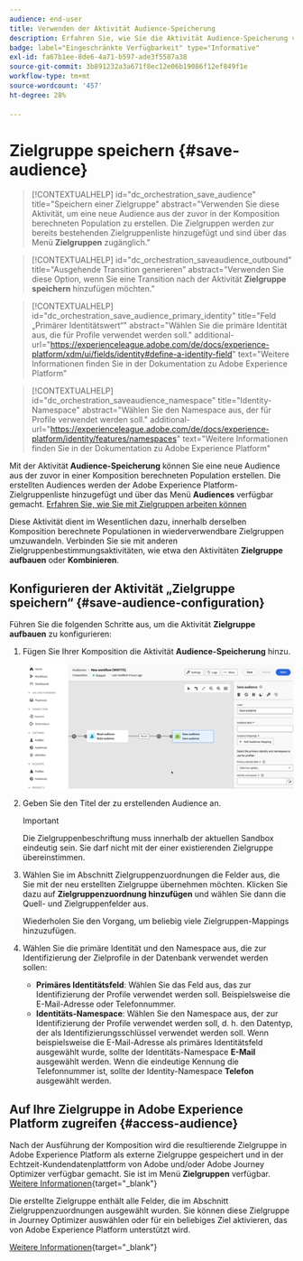 ```yaml
---
audience: end-user
title: Verwenden der Aktivität Audience-Speicherung
description: Erfahren Sie, wie Sie die Aktivität Audience-Speicherung verwenden
badge: label="Eingeschränkte Verfügbarkeit" type="Informative"
exl-id: fa67b1ee-8de6-4a71-b597-ade3f5587a38
source-git-commit: 3b891232a3a671f8ec12e06b19086f12ef849f1e
workflow-type: tm+mt
source-wordcount: '457'
ht-degree: 28%

---
```


# Zielgruppe speichern {#save-audience}

>[!CONTEXTUALHELP]
>id="dc_orchestration_save_audience"
>title="Speichern einer Zielgruppe"
>abstract="Verwenden Sie diese Aktivität, um eine neue Audience aus der zuvor in der Komposition berechneten Population zu erstellen. Die Zielgruppen werden zur bereits bestehenden Zielgruppenliste hinzugefügt und sind über das Menü **Zielgruppen** zugänglich."

>[!CONTEXTUALHELP]
>id="dc_orchestration_saveaudience_outbound"
>title="Ausgehende Transition generieren"
>abstract="Verwenden Sie diese Option, wenn Sie eine Transition nach der Aktivität **Zielgruppe speichern** hinzufügen möchten."

>[!CONTEXTUALHELP]
>id="dc_orchestration_save_audience_primary_identity"
>title="Feld „Primärer Identitätswert“"
>abstract="Wählen Sie die primäre Identität aus, die für Profile verwendet werden soll."
>additional-url="https://experienceleague.adobe.com/de/docs/experience-platform/xdm/ui/fields/identity#define-a-identity-field" text="Weitere Informationen finden Sie in der Dokumentation zu Adobe Experience Platform"

>[!CONTEXTUALHELP]
>id="dc_orchestration_saveaudience_namespace"
>title="Identity-Namespace"
>abstract="Wählen Sie den Namespace aus, der für Profile verwendet werden soll."
>additional-url="https://experienceleague.adobe.com/de/docs/experience-platform/identity/features/namespaces" text="Weitere Informationen finden Sie in der Dokumentation zu Adobe Experience Platform"

Mit der Aktivität **Audience-Speicherung** können Sie eine neue Audience aus der zuvor in einer Komposition berechneten Population erstellen. Die erstellten Audiences werden der Adobe Experience Platform-Zielgruppenliste hinzugefügt und über das Menü **Audiences** verfügbar gemacht. [Erfahren Sie, wie Sie mit Zielgruppen arbeiten können](../../start/audiences.md)

Diese Aktivität dient im Wesentlichen dazu, innerhalb derselben Komposition berechnete Populationen in wiederverwendbare Zielgruppen umzuwandeln. Verbinden Sie sie mit anderen Zielgruppenbestimmungsaktivitäten, wie etwa den Aktivitäten **Zielgruppe aufbauen** oder **Kombinieren**.

## Konfigurieren der Aktivität „Zielgruppe speichern“ {#save-audience-configuration}

Führen Sie die folgenden Schritte aus, um die Aktivität **Zielgruppe aufbauen** zu konfigurieren:

1. Fügen Sie Ihrer Komposition die Aktivität **Audience-Speicherung** hinzu.

   ![](../assets/save-audience.png)

1. Geben Sie den Titel der zu erstellenden Audience an.

   >[!IMPORTANT]
   >
   >Die Zielgruppenbeschriftung muss innerhalb der aktuellen Sandbox eindeutig sein. Sie darf nicht mit der einer existierenden Zielgruppe übereinstimmen.

1. Wählen Sie im Abschnitt Zielgruppenzuordnungen die Felder aus, die Sie mit der neu erstellten Zielgruppe übernehmen möchten. Klicken Sie dazu auf **Zielgruppenzuordnung hinzufügen** und wählen Sie dann die Quell- und Zielgruppenfelder aus.

   Wiederholen Sie den Vorgang, um beliebig viele Zielgruppen-Mappings hinzuzufügen.

1. Wählen Sie die primäre Identität und den Namespace aus, die zur Identifizierung der Zielprofile in der Datenbank verwendet werden sollen:

   * **Primäres Identitätsfeld**: Wählen Sie das Feld aus, das zur Identifizierung der Profile verwendet werden soll. Beispielsweise die E-Mail-Adresse oder Telefonnummer.
   * **Identitäts-Namespace**: Wählen Sie den Namespace aus, der zur Identifizierung der Profile verwendet werden soll, d. h. den Datentyp, der als Identifizierungsschlüssel verwendet werden soll. Wenn beispielsweise die E-Mail-Adresse als primäres Identitätsfeld ausgewählt wurde, sollte der Identitäts-Namespace **E-Mail** ausgewählt werden. Wenn die eindeutige Kennung die Telefonnummer ist, sollte der Identity-Namespace **Telefon** ausgewählt werden.

## Auf Ihre Zielgruppe in Adobe Experience Platform zugreifen {#access-audience}

Nach der Ausführung der Komposition wird die resultierende Zielgruppe in Adobe Experience Platform als externe Zielgruppe gespeichert und in der Echtzeit-Kundendatenplattform von Adobe und/oder Adobe Journey Optimizer verfügbar gemacht. Sie ist im Menü **Zielgruppen** verfügbar. [Weitere Informationen](https://experienceleague.adobe.com/en/docs/experience-platform/segmentation/ui/audience-portal){target="_blank"}

Die erstellte Zielgruppe enthält alle Felder, die im Abschnitt Zielgruppenzuordnungen ausgewählt wurden. Sie können diese Zielgruppe in Journey Optimizer auswählen oder für ein beliebiges Ziel aktivieren, das von Adobe Experience Platform unterstützt wird.

[Weitere Informationen](https://experienceleague.adobe.com/en/docs/experience-platform/segmentation/ui/audience-portal){target="_blank"}

<!--

## Example{#save-audience-example}

The following example illustrates a simple audience update from targeting. A scheduler is added to run the workflow once a month. A query recovers all the profiles subscribed to the different application services available. The **Save audience** activity updates the audience by deleting profiles that have unsubscribed from the service since the last workflow execution and by adding the newly subscribed profiles.
-->
